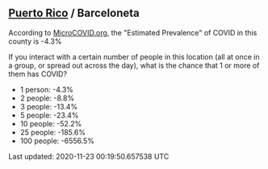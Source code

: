 
## [Puerto Rico](/united-states/puerto-rico) / Barceloneta

According to [MicroCOVID.org](http://microcovid.org),
the "Estimated Prevalence" of COVID in this county is -4.3%

If you interact with a certain number of people in this location
(all at once in a group, or spread out across the day), what is the chance that
1 or more of them has COVID?

- 1 person: -4.3%
- 2 people: -8.8%
- 3 people: -13.4%
- 5 people: -23.4%
- 10 people: -52.2%
- 25 people: -185.6%
- 100 people: -6556.5%

Last updated: 2020-11-23 00:19:50.657538 UTC

